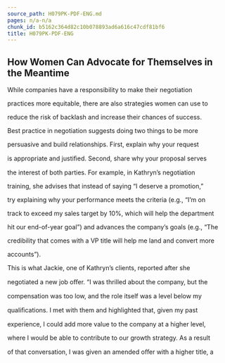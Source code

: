 ```yaml
---
source_path: H079PK-PDF-ENG.md
pages: n/a-n/a
chunk_id: b5162c364d82c10b078893ad6a616c47cdf81bf6
title: H079PK-PDF-ENG
---
```

## How Women Can Advocate for Themselves in the Meantime

While companies have a responsibility to make their negotiation

practices more equitable, there are also strategies women can use to

reduce the risk of backlash and increase their chances of success.

Best practice in negotiation suggests doing two things to be more

persuasive and build relationships. First, explain why your request

is appropriate and justiﬁed. Second, share why your proposal serves

the interest of both parties. For example, in Kathryn’s negotiation

training, she advises that instead of saying “I deserve a promotion,”

try explaining why your performance meets the criteria (e.g., “I’m on

track to exceed my sales target by 10%, which will help the department

hit our end-of-year goal”) and advances the company’s goals (e.g., “The

credibility that comes with a VP title will help me land and convert more

accounts”).

This is what Jackie, one of Kathryn’s clients, reported after she

negotiated a new job oﬀer. “I was thrilled about the company, but the

compensation was too low, and the role itself was a level below my

qualiﬁcations. I met with them and highlighted that, given my past

experience, I could add more value to the company at a higher level,

where I would be able to contribute to our growth strategy. As a result

of that conversation, I was given an amended oﬀer with a higher title, a
